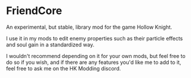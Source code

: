 # FriendCore

An experimental, but stable, library mod for the game Hollow Knight.

I use it in my mods to edit enemy properties such as their particle effects and soul gain in a standardized way.

I wouldn't recommend depending on it for your own mods, but feel free to do so if you wish, and if there are any features you'd like me to add to it, feel free to ask me on the HK Modding discord.
